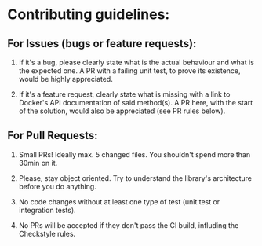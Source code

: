 # Contributing guidelines:

## For Issues (bugs or feature requests): 

1. If it's a bug, please clearly state what is the actual behaviour and what is the expected one. A PR with a failing unit test, to prove its existence, would be highly appreciated.

2. If it's a feature request, clearly state what is missing with a link to Docker's API documentation of said method(s). A PR here, with the start of the solution, would also be appreciated (see PR rules below). 

## For Pull Requests:

1. Small PRs! Ideally max. 5 changed files. You shouldn't spend more than 30min on it.

2. Please, stay object oriented. Try to understand the library's architecture before you do anything. 

3. No code changes without at least one type of test (unit test or integration tests).

4. No PRs will be accepted if they don't pass the CI build, influding the Checkstyle rules. 
